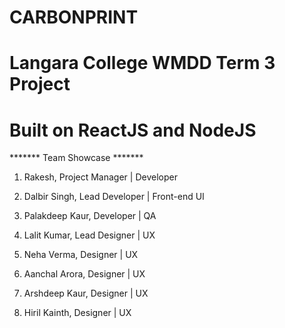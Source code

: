 # CARBONPRINT

# Langara College WMDD Term 3 Project
# Built on ReactJS and NodeJS

******* Team Showcase *******

1. Rakesh,                  Project Manager | Developer    
2. Dalbir Singh,            Lead Developer | Front-end UI
3. Palakdeep Kaur,          Developer | QA

4. Lalit Kumar,             Lead Designer | UX
5. Neha Verma,              Designer | UX
6. Aanchal Arora,           Designer | UX
7. Arshdeep Kaur,           Designer | UX
8. Hiril Kainth,            Designer | UX